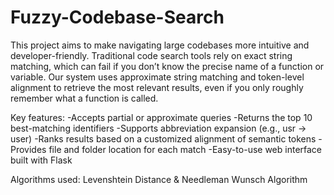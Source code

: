 # Fuzzy-Codebase-Search
This project aims to make navigating large codebases more intuitive and developer-friendly. Traditional code search tools rely on exact string matching, which can fail if you don’t know the precise name of a function or variable. Our system uses approximate string matching and token-level alignment to retrieve the most relevant results, even if you only roughly remember what a function is called.

Key features:
-Accepts partial or approximate queries
-Returns the top 10 best-matching identifiers
-Supports abbreviation expansion (e.g., usr → user)
-Ranks results based on a customized alignment of semantic tokens
-Provides file and folder location for each match
-Easy-to-use web interface built with Flask

Algorithms used: Levenshtein Distance & Needleman Wunsch Algorithm
